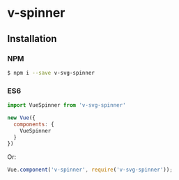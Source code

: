 # v-spinner


## Installation

### NPM
```bash
$ npm i --save v-svg-spinner
```

### ES6
```js
import VueSpinner from 'v-svg-spinner'

new Vue({
  components: {
    VueSpinner
  }
})
```
Or: 
```js
Vue.component('v-spinner', require('v-svg-spinner'));
```


